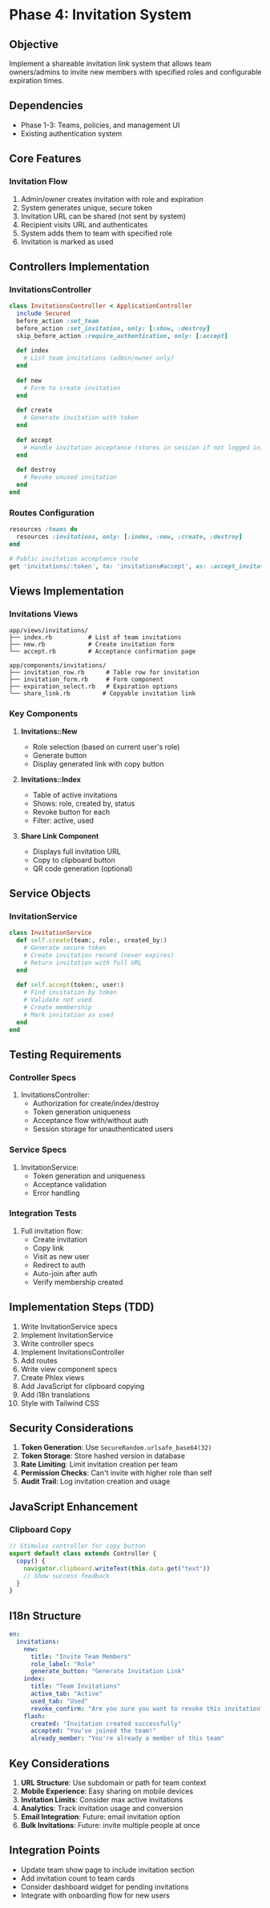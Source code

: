 # Phase 4: Invitation System

## Objective
Implement a shareable invitation link system that allows team owners/admins to invite new members with specified roles and configurable expiration times.

## Dependencies
- Phase 1-3: Teams, policies, and management UI
- Existing authentication system

## Core Features

### Invitation Flow
1. Admin/owner creates invitation with role and expiration
2. System generates unique, secure token
3. Invitation URL can be shared (not sent by system)
4. Recipient visits URL and authenticates
5. System adds them to team with specified role
6. Invitation is marked as used

## Controllers Implementation

### InvitationsController
```ruby
class InvitationsController < ApplicationController
  include Secured
  before_action :set_team
  before_action :set_invitation, only: [:show, :destroy]
  skip_before_action :require_authentication, only: [:accept]
  
  def index
    # List team invitations (admin/owner only)
  end
  
  def new
    # Form to create invitation
  end
  
  def create
    # Generate invitation with token
  end
  
  def accept
    # Handle invitation acceptance (stores in session if not logged in)
  end
  
  def destroy
    # Revoke unused invitation
  end
end
```

### Routes Configuration
```ruby
resources :teams do
  resources :invitations, only: [:index, :new, :create, :destroy]
end

# Public invitation acceptance route
get 'invitations/:token', to: 'invitations#accept', as: :accept_invitation
```

## Views Implementation

### Invitations Views
```
app/views/invitations/
├── index.rb          # List of team invitations
├── new.rb            # Create invitation form
└── accept.rb         # Acceptance confirmation page

app/components/invitations/
├── invitation_row.rb      # Table row for invitation
├── invitation_form.rb     # Form component
├── expiration_select.rb   # Expiration options
└── share_link.rb         # Copyable invitation link
```

### Key Components

1. **Invitations::New**
   - Role selection (based on current user's role)
   - Generate button
   - Display generated link with copy button

2. **Invitations::Index**
   - Table of active invitations
   - Shows: role, created by, status
   - Revoke button for each
   - Filter: active, used

3. **Share Link Component**
   - Displays full invitation URL
   - Copy to clipboard button
   - QR code generation (optional)

## Service Objects

### InvitationService
```ruby
class InvitationService
  def self.create(team:, role:, created_by:)
    # Generate secure token
    # Create invitation record (never expires)
    # Return invitation with full URL
  end
  
  def self.accept(token:, user:)
    # Find invitation by token
    # Validate not used
    # Create membership
    # Mark invitation as used
  end
end
```

## Testing Requirements

### Controller Specs
1. InvitationsController:
   - Authorization for create/index/destroy
   - Token generation uniqueness
   - Acceptance flow with/without auth
   - Session storage for unauthenticated users

### Service Specs
1. InvitationService:
   - Token generation and uniqueness
   - Acceptance validation
   - Error handling

### Integration Tests
1. Full invitation flow:
   - Create invitation
   - Copy link
   - Visit as new user
   - Redirect to auth
   - Auto-join after auth
   - Verify membership created

## Implementation Steps (TDD)

1. Write InvitationService specs
2. Implement InvitationService
3. Write controller specs
4. Implement InvitationsController
5. Add routes
6. Write view component specs
7. Create Phlex views
8. Add JavaScript for clipboard copying
9. Add i18n translations
10. Style with Tailwind CSS

## Security Considerations

1. **Token Generation**: Use `SecureRandom.urlsafe_base64(32)`
2. **Token Storage**: Store hashed version in database
3. **Rate Limiting**: Limit invitation creation per team
4. **Permission Checks**: Can't invite with higher role than self
5. **Audit Trail**: Log invitation creation and usage

## JavaScript Enhancement

### Clipboard Copy
```javascript
// Stimulus controller for copy button
export default class extends Controller {
  copy() {
    navigator.clipboard.writeText(this.data.get("text"))
    // Show success feedback
  }
}
```

## I18n Structure
```yaml
en:
  invitations:
    new:
      title: "Invite Team Members"
      role_label: "Role"
      generate_button: "Generate Invitation Link"
    index:
      title: "Team Invitations"
      active_tab: "Active"
      used_tab: "Used"
      revoke_confirm: "Are you sure you want to revoke this invitation?"
    flash:
      created: "Invitation created successfully"
      accepted: "You've joined the team!"
      already_member: "You're already a member of this team"
```

## Key Considerations

1. **URL Structure**: Use subdomain or path for team context
2. **Mobile Experience**: Easy sharing on mobile devices
3. **Invitation Limits**: Consider max active invitations
4. **Analytics**: Track invitation usage and conversion
5. **Email Integration**: Future: email invitation option
6. **Bulk Invitations**: Future: invite multiple people at once

## Integration Points

- Update team show page to include invitation section
- Add invitation count to team cards
- Consider dashboard widget for pending invitations
- Integrate with onboarding flow for new users